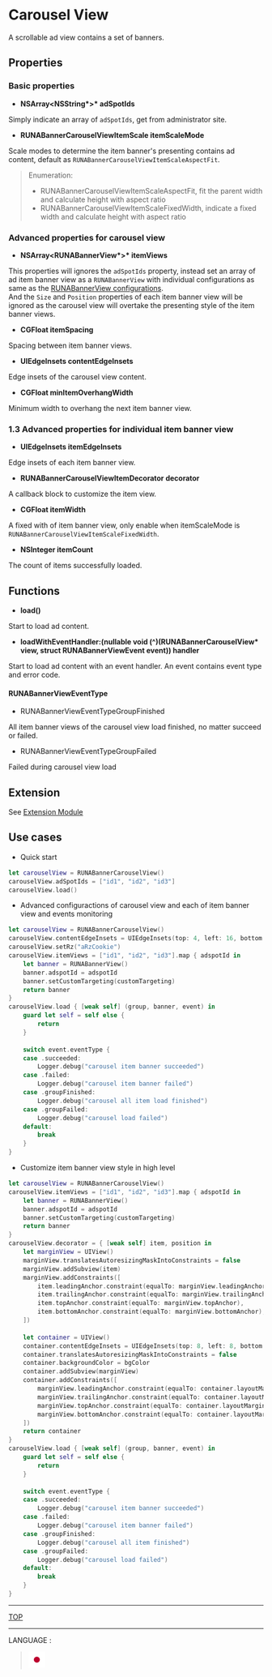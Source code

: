 # Carousel View
A scrollable ad view contains a set of banners.


## Properties

### Basic properties

- __NSArray<NSString*>* adSpotIds__

Simply indicate an array of `adSpotIds`, get from administrator site.

- __RUNABannerCarouselViewItemScale itemScaleMode__

Scale modes to determine the item banner's presenting contains ad content, default as `RUNABannerCarouselViewItemScaleAspectFit`.
> Enumeration:
>  - RUNABannerCarouselViewItemScaleAspectFit, fit the parent width and calculate height with aspect ratio
>  - RUNABannerCarouselViewItemScaleFixedWidth, indicate a fixed width and calculate height with aspect ratio

### Advanced properties for carousel view

- __NSArray<RUNABannerView*>* itemViews__

This properties will ignores the `adSpotIds` property, instead set an array of ad item banner view as a `RUNABannerView` with individual configurations as same as the [RUNABannerView configurations](../bannerads/README.md#Configurations).<BR/>
And the `Size` and `Position` properties of each item banner view will be ignored as the carousel view will overtake the presenting style of the item banner views.


- __CGFloat itemSpacing__

Spacing between item banner views.

- __UIEdgeInsets contentEdgeInsets__

Edge insets of the carousel view content.

- __CGFloat minItemOverhangWidth__

Minimum width to overhang the next item banner view.

### 1.3 Advanced properties for individual item banner view

- __UIEdgeInsets itemEdgeInsets__

Edge insets of each item banner view.

- __RUNABannerCarouselViewItemDecorator decorator__

A callback block to customize the item view.

- __CGFloat itemWidth__

A fixed with of item banner view, only enable when itemScaleMode is `RUNABannerCarouselViewItemScaleFixedWidth`.

- __NSInteger itemCount__

The count of items successfully loaded.



## Functions

- __load()__

Start to load ad content.

- __loadWithEventHandler:(nullable void (^)(RUNABannerCarouselView* view, struct RUNABannerViewEvent event)) handler__

Start to load ad content with an event handler. An event contains event type and error code.


#### RUNABannerViewEventType

- RUNABannerViewEventTypeGroupFinished

All item banner views of the carousel view load finished, no matter succeed or failed.

- RUNABannerViewEventTypeGroupFailed

Failed during carousel view load


## Extension

See [Extension Module](./extension/README.md)


## Use cases

- Quick start

```Swift
let carouselView = RUNABannerCarouselView()
carouselView.adSpotIds = ["id1", "id2", "id3"]
carouselView.load()
```

- Advanced configuractions of carousel view and each of item banner view and events monitoring

```Swift
let carouselView = RUNABannerCarouselView()
carouselView.contentEdgeInsets = UIEdgeInsets(top: 4, left: 16, bottom: 4, right: 16)
carouselView.setRz("aRzCookie")
carouselView.itemViews = ["id1", "id2", "id3"].map { adspotId in
    let banner = RUNABannerView()
    banner.adspotId = adspotId
    banner.setCustomTargeting(customTargeting)
    return banner
}
carouselView.load { [weak self] (group, banner, event) in
    guard let self = self else {
        return
    }
    
    switch event.eventType {
    case .succeeded:
        Logger.debug("carousel item banner succeeded")
    case .failed:
        Logger.debug("carousel item banner failed")
    case .groupFinished:
        Logger.debug("carousel all item load finished")
    case .groupFailed:
        Logger.debug("carousel load failed")
    default:
        break
    }
}
```

- Customize item banner view style in high level

```Swift
let carouselView = RUNABannerCarouselView()
carouselView.itemViews = ["id1", "id2", "id3"].map { adspotId in
    let banner = RUNABannerView()
    banner.adspotId = adspotId
    banner.setCustomTargeting(customTargeting)
    return banner
}
carouselView.decorator = { [weak self] item, position in
    let marginView = UIView()
    marginView.translatesAutoresizingMaskIntoConstraints = false
    marginView.addSubview(item)
    marginView.addConstraints([
        item.leadingAnchor.constraint(equalTo: marginView.leadingAnchor),
        item.trailingAnchor.constraint(equalTo: marginView.trailingAnchor),
        item.topAnchor.constraint(equalTo: marginView.topAnchor),
        item.bottomAnchor.constraint(equalTo: marginView.bottomAnchor),
    ])

    let container = UIView()
    container.contentEdgeInsets = UIEdgeInsets(top: 8, left: 8, bottom: 8, right: 8)
    container.translatesAutoresizingMaskIntoConstraints = false
    container.backgroundColor = bgColor
    container.addSubview(marginView)
    container.addConstraints([
        marginView.leadingAnchor.constraint(equalTo: container.layoutMarginsGuide.leadingAnchor),
        marginView.trailingAnchor.constraint(equalTo: container.layoutMarginsGuide.trailingAnchor),
        marginView.topAnchor.constraint(equalTo: container.layoutMarginsGuide.topAnchor),
        marginView.bottomAnchor.constraint(equalTo: container.layoutMarginsGuide.bottomAnchor),
    ])
    return container
}
carouselView.load { [weak self] (group, banner, event) in
    guard let self = self else {
        return
    }
    
    switch event.eventType {
    case .succeeded:
        Logger.debug("carousel item banner succeeded")
    case .failed:
        Logger.debug("carousel item banner failed")
    case .groupFinished:
        Logger.debug("carousel all item finished")
    case .groupFailed:
        Logger.debug("carousel load failed")
    default:
        break
    }
}
```

---

[TOP](/README.md#top)

---

LANGUAGE :

> [![ja](/doc/lang/ja.png)](/doc/ja/bannerads/README.md)